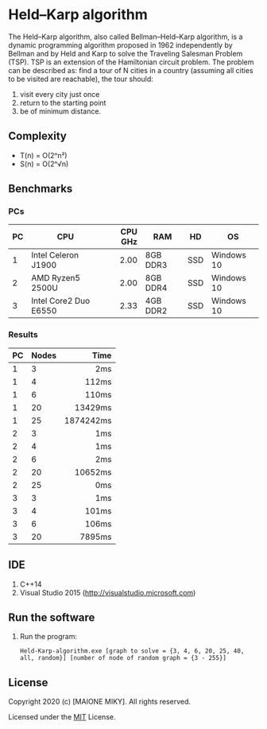 # Held–Karp algorithm
The Held–Karp algorithm, also called Bellman–Held–Karp algorithm, is a dynamic programming algorithm proposed in 1962 independently by Bellman and by Held and Karp to solve the Traveling Salesman Problem (TSP). TSP is an extension of the Hamiltonian circuit problem. The problem can be described as: find a tour of N cities in a country (assuming all cities to be visited are reachable), the tour should:
1. visit every city just once
2. return to the starting point
3. be of minimum distance.


## Complexity
* T(n) = O(2ⁿn²)
* S(n) = O(2ⁿ√n)

## Benchmarks

### PCs
| PC  | CPU | CPU GHz | RAM | HD | OS | 
| --- | ----| ---------: | -- | -- | -- |
| 1 | Intel Celeron J1900 | 2.00 | 8GB DDR3 | SSD | Windows 10 |
| 2 | AMD Ryzen5 2500U | 2.00 | 8GB DDR4 | SSD | Windows 10 |
| 3 | Intel Core2 Duo E6550 | 2.33 | 4GB DDR2 | SSD | Windows 10 |

### Results
| PC | Nodes  | Time | 
| -- | ------ | ---: |
| 1 | 3 | 2ms |
| 1 | 4 | 112ms |
| 1 | 6 | 110ms |
| 1 | 20 | 13429ms |
| 1 | 25 | 1874242ms |
| 2 | 3 | 1ms |
| 2 | 4 | 1ms |
| 2 | 6 | 2ms |
| 2 | 20 | 10652ms |
| 2 | 25 | 0ms |
| 3 | 3 | 1ms |
| 3 | 4 | 101ms |
| 3 | 6 | 106ms |
| 3 | 20 | 7895ms |


## IDE
1. C++14
2. Visual Studio 2015 (http://visualstudio.microsoft.com)


## Run the software
1. Run the program:

	```Held-Karp-algorithm.exe [graph to solve = {3, 4, 6, 20, 25, 40, all, random}] [number of node of random graph = {3 - 255}]```


## License
Copyright 2020 (c) [MAIONE MIKY]. All rights reserved.

Licensed under the [MIT](LICENSE) License.